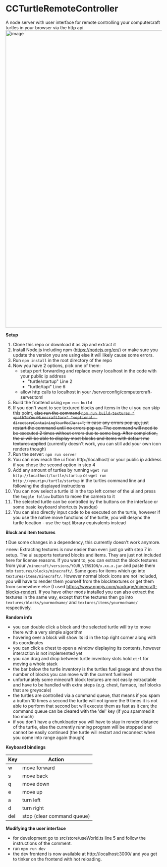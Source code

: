 # CCTurtleRemoteController
A node server with user interface for remote controlling your computercraft turtles in your browser via the http api.
<img width="960" alt="image" src="https://user-images.githubusercontent.com/14824895/166954166-ecf32647-2f5f-4cff-bf16-a79f6dba9573.png">

**Setup**

1. Clone this repo or download it as zip and extract it
2. Install Node.js including npm (https://nodejs.org/en/) or make sure you update the version you are using else it will likely cause some errors.
3. Run `npm install` in the root directory of the repo
4. Now you have 2 options, pick one of them:
    * setup port forwarding and replace every localhost in the code with your public ip address
       * "turtle/startup" Line 2
       * "turtle/tapi" Line 6 
    * allow http calls to localhost in your <mcsavegame>/serverconfig/computercraft-server.toml
6. Build the frontend using `npm run build`
7. If you don't want to see textured blocks and items in the ui you can skip this point, ~~else run the command `npm run build-textures "<pathToYourMinecraftJar>" "<optional: directoryContainingYourModJars>"`; in case any errors pop up, just restart the command until no errors pop up. The command will need to be executed 2 times without errors due to some bug. After completion, the ui will be able to display most blocks and items with default mc textures applied~~ (currently doesn't work, you can still add your own icon renders though)
8. Run the server: `npm run server`
9. You can now reach the ui from http://localhost/ or your public ip address if you chose the second option in step 4
10. Add any amount of turtles by running `wget run http://localhost/turtle/startup` or `wget run http://<yourip>/turtle/startup` in the turtles command line and following the displayed instructions
11. You can now select a turtle id in the top left corner of the ui and press the `toggle follow` button to move the camera to it
12. The selected turtle can be controlled by the buttons on the interface or some basic keyboard shortcuts (wasdqe)
13. You can also directly input code to be executed on the turtle, however if you use the native move functions of the turtle, you will desync the turtle location - use the `tapi` library equivalents instead
  
**Block and item textures**

❗ Due some changes in a dependency, this currently doesn't work anymore.
🔥new: Extracting textures is now easier than ever: just go with step 7 in setup.
The ui supports textured blocks and items. They are just not included here for license reasons. If you want to, you can extract the block textures from your `/minecraft/versions/YOUR_VERSION/x.xx.x.jar` and paste them into `textures/blocks/minecraft/`.
Same goes for items which go into `textures/items/minecraft/`. However normal block icons are not included, you will have to render them yourself from the blocktextures or get them from somewhere else (I used https://www.npmjs.com/package/minecraft-blocks-render).
If you have other mods installed you can also extract the textures in the same way, except that the textures then go into `textures/blocks/yourmodname/` and `textures/items/yourmodname/` respectively.

**Random info**

- you can double click a block and the selected turtle will try to move there with a very simple algorithm
- hovering over a block will show its id in the top right corner along with its coordinates
- you can click a chest to open a window displaying its contents, however interaction is not implemented yet
- you can drag and drop between turtle inventory slots hold `ctrl` for moving a whole stack
- the bar below the turtle inventory is the turtles fuel gauge and shows the number of blocks you can move with the current fuel level
- unfortunately some minecraft block textures are not easily extractable and have to be handled with extra steps (e.g. chest, furnace, leaf blocks that are greyscale)
- the turtles are controlled via a command queue, that means if you spam a button 10 times a second the turtle will not ignore the 9 times it is not able to perform that second but will execute them as fast as it can; the command queue can be cleared with the 'del' key (if you spammed it too much)
- if you don't have a chunkloader you will have to stay in render distance of the turtle, else the currently running program will be stopped and cannot be easily continued (the turtle will restart and reconnect when you come into range again though)
   
**Keyboard bindings**
   
| Key | Action                     |
|-----|----------------------------|
| w   | move forward               |
| s   | move back                  |
| q   | move down                  |
| e   | move up                    |
| a   | turn left                  |
| d   | turn right                 |
| del | stop (clear command queue) |

**Modifying the user interface**

- for development go to src/store/useWorld.ts line 5 and follow the instructions of the comment.
- run ```npm run dev```
- the dev frontend is now available at http://localhost:3000/ and you get to tinker on the frontend with hot reloading. 